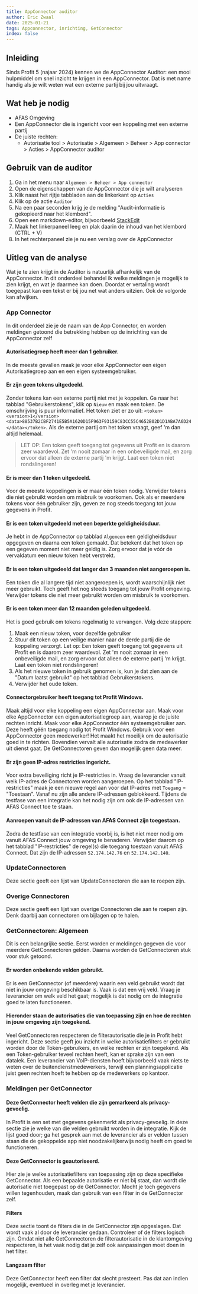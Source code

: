 ```yaml
---
title: AppConnector auditor
author: Eric Zwaal
date: 2025-01-21
tags: Appconnector, inrichting, GetConnector
index: false
---
```


## Inleiding

Sinds Profit 5 (najaar 2024) kennen we de AppConnector Auditor: een mooi hulpmiddel om snel inzicht te krijgen in een AppConnector. Dat is met name handig als je wilt weten wat een externe partij bij jou uitvraagt.

## Wat heb je nodig

- AFAS Omgeving
- Een AppConnector die is ingericht voor een koppeling met een externe partij
- De juiste rechten: 
  - Autorisatie tool > Autorisatie > Algemeen > Beheer > App connector > Acties > AppConnector auditor

## Gebruik van de auditor

1. Ga in het menu naar `Algemeen > Beheer > App connector` 
2. Open de eigenschappen van de AppConnector die je wilt analyseren
3. Klik naast het rijtje tabbladen aan de linkerkant op `Acties`
4. Klik op de actie `Auditor`
5. Na een paar seconden krijg je de melding "Audit-informatie is gekopieerd naar het klembord".
6. Open een markdown-editor, bijvoorbeeld [StackEdit](https://stackedit.io/)
7. Maak het linkerpaneel leeg en plak daarin de inhoud van het klembord (CTRL + V)
8. In het rechterpaneel zie je nu een verslag over de AppConnector

## Uitleg van de analyse

Wat je te zien krijgt in de Auditor is natuurlijk afhankelijk van de AppConnector. In dit onderdeel behandel ik welke meldingen je mogelijk te zien krijgt, en wat je daarmee kan doen. Doordat er vertaling wordt toegepast kan een tekst er bij jou net wat anders uitzien. Ook de volgorde kan afwijken.

### App Connector

In dit onderdeel zie je de naam van de App Connector, en worden meldingen getoond die betrekking hebben op de inrichting van de AppConnector zelf

#### Autorisatiegroep heeft meer dan 1 gebruiker.

In de meeste gevallen maak je voor elke AppConnector een eigen Autorisatiegroep aan en een eigen systeemgebruiker. 

#### Er zijn geen tokens uitgedeeld.

Zonder tokens kan een externe partij niet met je koppelen. Ga naar het tabblad "Gebruikerstokens", klik op `Nieuw` en maak een token. De omschrijving is puur informatief. Het token ziet er zo uit: `<token><version>1</version><data>88537B2CBF2741E5B5A1620D15F963F93159C83CC55C4652B02D1D1ABA7A6D24</data></token>`. Als de externe partij om het token vraagt, geef 'm dan altijd helemaal. 

> LET OP: Een token geeft toegang tot  gegevens uit Profit en is daarom zeer waardevol. Zet 'm nooit zomaar in een onbeveiligde mail, en zorg ervoor dat alleen de externe partij 'm krijgt. Laat een token niet rondslingeren!

#### Er is meer dan 1 token uitgedeeld.

Voor de meeste koppelingen is er maar één token nodig. Verwijder tokens die niet gebruikt worden om misbruik te voorkomen. Ook als er meerdere tokens voor één gebruiker zijn, geven ze nog steeds toegang tot jouw gegevens in Profit.

#### Er is een token uitgedeeld met een beperkte geldigheidsduur.

Je hebt in de AppConnector op tabblad `Algemeen` een geldigheidsduur opgegeven en daarna een token gemaakt. Dat betekent dat het token op een gegeven moment niet meer geldig is. Zorg ervoor dat je vóór de vervaldatum een nieuw token hebt verstrekt.

#### Er is een token uitgedeeld dat langer dan 3 maanden niet aangeroepen is.

Een token die al langere tijd niet aangeroepen is, wordt waarschijnlijk niet meer gebruikt. Toch geeft het nog steeds toegang tot jouw Profit omgeving. Verwijder tokens die niet meer gebruikt worden om misbruik te voorkomen.

#### Er is een token meer dan 12 maanden geleden uitgedeeld.

Het is goed gebruik om tokens regelmatig te vervangen. Volg deze stappen:
1. Maak een nieuw token, voor dezelfde gebruiker
2. Stuur dit token op een veilige manier naar de derde partij die de koppeling verzorgt. Let op: Een token geeft toegang tot  gegevens uit Profit en is daarom zeer waardevol. Zet 'm nooit zomaar in een onbeveiligde mail, en zorg ervoor dat alleen de externe partij 'm krijgt. Laat een token niet rondslingeren!
3. Als het nieuwe token in gebruik genomen is, kun je dat zien aan de "Datum laatst gebruikt" op het tabblad Gebruikerstokens.
4. Verwijder het oude token.

#### Connectorgebruiker heeft toegang tot Profit Windows.

Maak altijd voor elke koppeling een eigen AppConnector aan. 
Maak voor elke AppConnector een eigen autorisatiegroep aan, waarop je de juiste rechten inricht.
Maak voor elke AppConnector één systeemgebruiker aan. Deze heeft géén toegang nodig tot Profit Windows. 
Gebruik voor een AppConnector geen medewerker! Het maakt het moeilijk om de autorisatie goed in te richten. Bovendien vervalt alle autorisatie zodra de medewerker uit dienst gaat. De GetConnectoren geven dan mogelijk geen data meer.

#### Er zijn geen IP-adres restricties ingericht.

Voor extra beveiliging richt je IP-restricties in. Vraag de leverancier vanuit welk IP-adres de Connectoren worden aangeroepen. Op het tabblad "IP-restricties" maak je een nieuwe regel aan voor dat IP-adres met `Toegang` = "Toestaan". Vanaf nu zijn alle andere IP-adressen geblokkeerd.
Tijdens de testfase van een integratie kan het nodig zijn om ook de IP-adressen van AFAS Connect toe te staan.

#### Aanroepen vanuit de IP-adressen van AFAS Connect zijn toegestaan.

Zodra de testfase van een integratie voorbij is, is het niet meer nodig om vanuit AFAS Connect jouw omgeving te benaderen. Verwijder daarom op het tabblad "IP-restricties" de regel(s) die toegang toestaan vanuit AFAS Connect. 
Dat zijn de IP-adressen `52.174.142.76` en `52.174.142.140`. 

### UpdateConnectoren

Deze sectie geeft een lijst van UpdateConnectoren die aan te roepen zijn.

### Overige Connectoren

Deze sectie geeft een lijst van overige Connectoren die aan te roepen zijn. Denk daarbij aan connectoren om bijlagen op te halen.

### GetConnectoren: Algemeen

Dit is een belangrijke sectie. Eerst worden er meldingen gegeven die voor meerdere GetConnectoren gelden. Daarna worden de GetConnectoren stuk voor stuk getoond.

#### Er worden onbekende velden gebruikt.

Er is een GetConnector (of meerdere) waarin een veld gebruikt wordt dat niet in jouw omgeving beschikbaar is. Vaak is dat een vrij veld. Vraag je leverancier om welk veld het gaat; mogelijk is dat nodig om de integratie goed te laten functioneren.

#### Hieronder staan de autorisaties die van toepassing zijn en hoe de rechten in jouw omgeving zijn toegekend.

Veel GetConnectoren respecteren de filterautorisatie die je in Profit hebt ingericht. Deze sectie geeft jou inzicht in welke autorisatiefilters er gebruikt worden door de Token-gebruikers, en welke rechten er zijn toegekend. Als een Token-gebruiker teveel rechten heeft, kan er sprake zijn van een datalek. Een leverancier van VoIP-diensten hoeft bijvoorbeeld vaak niets te weten over de buitendienstmedewerkers, terwijl een planningsapplicatie juist geen rechten hoeft te hebben op de medewerkers op kantoor.

### Meldingen per GetConnector

#### Deze GetConnector heeft velden die zijn gemarkeerd als privacy-gevoelig.

In Profit is een set met gegevens gekenmerkt als privacy-gevoelig. In deze sectie zie je welke van die velden gebruikt worden in de integratie. Kijk de lijst goed door; ga het gesprek aan met de leverancier als er velden tussen staan die de gekoppelde app niet noodzakelijkerwijs nodig heeft om goed te functioneren.

#### Deze GetConnector is geautoriseerd.

Hier zie je welke autorisatiefilters van toepassing zijn op deze specifieke GetConnector. Als een bepaalde autorisatie er niet bij staat, dan wordt die autorisatie niet toegepast op de GetConnector. Mocht je toch gegevens willen tegenhouden, maak dan gebruik van een filter in de GetConnector zelf.

#### Filters

Deze sectie toont de filters die in de GetConnector zijn opgeslagen. Dat wordt vaak al door de leverancier gedaan. Controleer of de filters logisch zijn. 
Omdat niet alle GetConnectoren de filterautorisatie in de klantomgeving respecteren, is het vaak nodig dat je zelf ook aanpassingen moet doen in het filter. 

#### Langzaam filter

Deze GetConnector heeft een filter dat slecht presteert. Pas dat aan indien mogelijk, eventueel in overleg met je leverancier.



